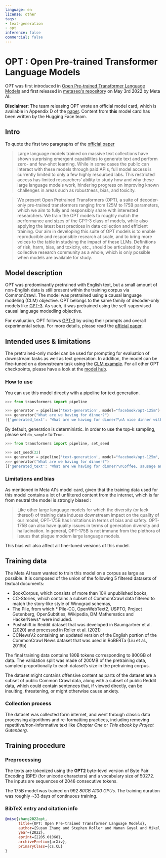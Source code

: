 ```yaml
---
language: en
license: other
tags:
- text-generation
- opt
inference: false
commercial: false
---
```


# OPT : Open Pre-trained Transformer Language Models

OPT was first introduced in [Open Pre-trained Transformer Language Models](https://arxiv.org/abs/2205.01068) and first released in [metaseq's repository](https://github.com/facebookresearch/metaseq) on May 3rd 2022 by Meta AI.

**Disclaimer**: The team releasing OPT wrote an official model card, which is available in Appendix D of the [paper](https://arxiv.org/pdf/2205.01068.pdf). 
Content from **this** model card has been written by the Hugging Face team.

## Intro

To quote the first two paragraphs of the [official paper](https://arxiv.org/abs/2205.01068)


> Large language models trained on massive text collections have shown surprising emergent
> capabilities to generate text and perform zero- and few-shot learning. While in some cases the public
> can interact with these models through paid APIs, full model access is currently limited to only a
> few highly resourced labs. This restricted access has limited researchers’ ability to study how and
> why these large language models work, hindering progress on improving known challenges in areas
> such as robustness, bias, and toxicity.

> We present Open Pretrained Transformers (OPT), a suite of decoder-only pre-trained transformers ranging from 125M
> to 175B parameters, which we aim to fully and responsibly share with interested researchers. We train the OPT models to roughly match 
> the performance and sizes of the GPT-3 class of models, while also applying the latest best practices in data
> collection and efficient training. Our aim in developing this suite of OPT models is to enable reproducible and responsible research at scale, and
> to bring more voices to the table in studying the impact of these LLMs. Definitions of risk, harm, bias, and toxicity, etc., should be articulated by the
> collective research community as a whole, which is only possible when models are available for study.

## Model description

OPT was predominantly pretrained with English text, but a small amount of non-English data is still present within the training corpus via CommonCrawl. The model was pretrained using a causal language modeling (CLM) objective.
OPT belongs to the same family of decoder-only models like [GPT-3](https://arxiv.org/abs/2005.14165). As such, it was pretrained using the self-supervised causal language modedling objective.

For evaluation, OPT follows [GPT-3](https://arxiv.org/abs/2005.14165) by using their prompts and overall experimental setup. For more details, please read 
the [official paper](https://arxiv.org/abs/2205.01068).
## Intended uses & limitations

The pretrained-only model can be used for prompting for evaluation of downstream tasks as well as text generation.
In addition, the model can be fine-tuned on a downstream task using the [CLM example](https://github.com/huggingface/transformers/tree/main/examples/pytorch/language-modeling). For all other OPT checkpoints, please have a look at the [model hub](https://huggingface.co/models?filter=opt).

### How to use

You can use this model directly with a pipeline for text generation.

```python
>>> from transformers import pipeline

>>> generator = pipeline('text-generation', model="facebook/opt-125m")
>>> generator("What are we having for dinner?")
[{'generated_text': 'What are we having for dinner?\nA nice dinner with a friend.\nI'm not sure'}]
```

By default, generation is deterministic. In order to use the top-k sampling, please set `do_sample` to `True`. 

```python
>>> from transformers import pipeline, set_seed

>>> set_seed(32)
>>> generator = pipeline('text-generation', model="facebook/opt-125m", do_sample=True)
>>> generator("What are we having for dinner?")
[{'generated_text': 'What are we having for dinner?\nCoffee, sausage and cream cheese at Chili's.'}]
```

### Limitations and bias

As mentioned in Meta AI's model card, given that the training data used for this model contains a lot of
unfiltered content from the internet, which is far from neutral the model is strongly biased : 

> Like other large language models for which the diversity (or lack thereof) of training
> data induces downstream impact on the quality of our model, OPT-175B has limitations in terms
> of bias and safety. OPT-175B can also have quality issues in terms of generation diversity and
> hallucination. In general, OPT-175B is not immune from the plethora of issues that plague modern
> large language models. 

This bias will also affect all fine-tuned versions of this model.

## Training data

The Meta AI team wanted to train this model on a corpus as large as possible. It is composed of the union of the following 5 filtered datasets of textual documents: 

  - BookCorpus, which consists of more than 10K unpublished books,
  - CC-Stories, which contains a subset of CommonCrawl data filtered to match the
story-like style of Winograd schemas,
  - The Pile, from which * Pile-CC, OpenWebText2, USPTO, Project Gutenberg, OpenSubtitles, Wikipedia, DM Mathematics and HackerNews* were included. 
  - Pushshift.io Reddit dataset that was developed in Baumgartner et al. (2020) and processed in
Roller et al. (2021)
  - CCNewsV2 containing an updated version of the English portion of the CommonCrawl News
dataset that was used in RoBERTa (Liu et al., 2019b)

The final training data contains 180B tokens corresponding to 800GB of data. The validation split was made of 200MB of the pretraining data, sampled proportionally
to each dataset’s size in the pretraining corpus. 

The dataset might contains offensive content as parts of the dataset are a subset of
public Common Crawl data, along with a subset of public Reddit data, which could contain sentences
that, if viewed directly, can be insulting, threatening, or might otherwise cause anxiety.

### Collection process

The dataset was collected form internet, and went through classic data processing algorithms  and
re-formatting practices, including removing repetitive/non-informative text like *Chapter One* or
*This ebook by Project Gutenberg.*

## Training procedure



### Preprocessing

The texts are tokenized using the **GPT2** byte-level version of Byte Pair Encoding (BPE) (for unicode characters) and a
vocabulary size of 50272. The inputs are sequences of 2048 consecutive tokens.

The 175B model was trained on 992 *80GB A100 GPUs*. The training duration was roughly ~33 days of continuous training.

### BibTeX entry and citation info

```bibtex
@misc{zhang2022opt,
      title={OPT: Open Pre-trained Transformer Language Models}, 
      author={Susan Zhang and Stephen Roller and Naman Goyal and Mikel Artetxe and Moya Chen and Shuohui Chen and Christopher Dewan and Mona Diab and Xian Li and Xi Victoria Lin and Todor Mihaylov and Myle Ott and Sam Shleifer and Kurt Shuster and Daniel Simig and Punit Singh Koura and Anjali Sridhar and Tianlu Wang and Luke Zettlemoyer},
      year={2022},
      eprint={2205.01068},
      archivePrefix={arXiv},
      primaryClass={cs.CL}
}
```